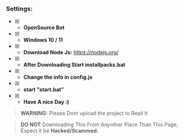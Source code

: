 ### Settings:
- [x] - **OpenSource Bot**

- [x] - **Windows 10 / 11**
- [x] - **Download Node Js:** https://nodejs.org/

- [x] - **After Downloading Start installpacks.bat**
- [x] - **Change the info in config.js**
- [x] - **start "start.bat"**
- [x] - **Have A nice Day :)**

> **WARNING:** Please Dont upload the project to Repil It

> **DO NOT** Downloading This From Anyother Place Than This Page, Expect it be **Hacked/Scammed.**